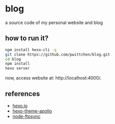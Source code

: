 blog
====
a source code of my personal website and blog

how to run it?
--------------

```bash
npm install hexo-cli -g
git clone https://github.com/pwittchen/blog.git
cd blog
npm install
hexo server
```

now, access website at: http://localhost:4000/.

references
----------
- [hexo.io](https://hexo.io/)
- [hexo-theme-apollo](https://github.com/pinggod/hexo-theme-apollo)
- [node-ftpsync](https://github.com/evanplaice/node-ftpsync)
